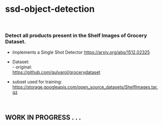 # ssd-object-detection

<br>  

### Detect all products present in the Shelf Images of Grocery Dataset.  


- Implements a Single Shot Detector  https://arxiv.org/abs/1512.02325  

- Dataset:  
​ - original:  
    https://github.com/gulvarol/grocerydataset  
 - subset used for training:  
    https://storage.googleapis.com/open_source_datasets/ShelfImages.tar.gz




<br>  

## WORK IN PROGRESS . . .